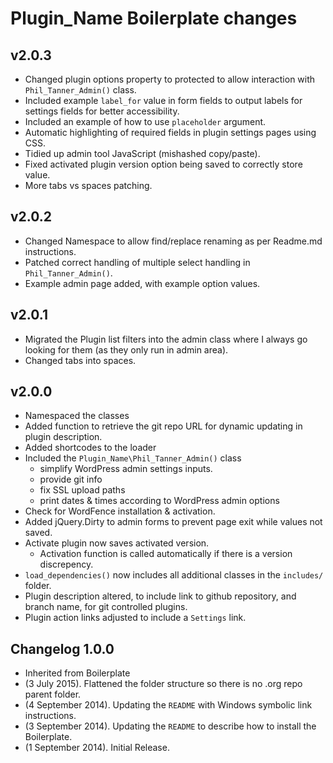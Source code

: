 # Plugin_Name Boilerplate changes
## v2.0.3
* Changed plugin options property to protected to allow interaction with `Phil_Tanner_Admin()` class.
* Included example `label_for` value in form fields to output labels for settings fields for better accessibility.
* Included an example of how to use `placeholder` argument.
* Automatic highlighting of required fields in plugin settings pages using CSS.
* Tidied up admin tool JavaScript (mishashed copy/paste).
* Fixed activated plugin version option being saved to correctly store value.
* More tabs vs spaces patching.

## v2.0.2
* Changed Namespace to allow find/replace renaming as per Readme.md instructions.
* Patched correct handling of multiple select handling in `Phil_Tanner_Admin()`.
* Example admin page added, with example option values.

## v2.0.1
* Migrated the Plugin list filters into the admin class where I always go looking for them (as they only run in admin area).
* Changed tabs into spaces.

## v2.0.0
* Namespaced the classes
* Added function to retrieve the git repo URL for dynamic updating in plugin description.
* Added shortcodes to the loader
* Included the `Plugin_Name\Phil_Tanner_Admin()` class
  * simplify WordPress admin settings inputs.
  * provide git info
  * fix SSL upload paths
  * print dates & times according to WordPress admin options
* Check for WordFence installation & activation.
* Added jQuery.Dirty to admin forms to prevent page exit while values not saved.
* Activate plugin now saves activated version.
  * Activation function is called automatically if there is a version discrepency.
* `load_dependencies()` now includes all additional classes in the `includes/` folder.
* Plugin description altered, to include link to github repository, and branch name, for git controlled plugins.
* Plugin action links adjusted to include a `Settings` link.

## Changelog 1.0.0
* Inherited from Boilerplate
* (3 July 2015). Flattened the folder structure so there is no .org repo parent folder.
* (4 September 2014). Updating the `README` with Windows symbolic link instructions.
* (3 September 2014). Updating the `README` to describe how to install the Boilerplate.
* (1 September 2014). Initial Release.
